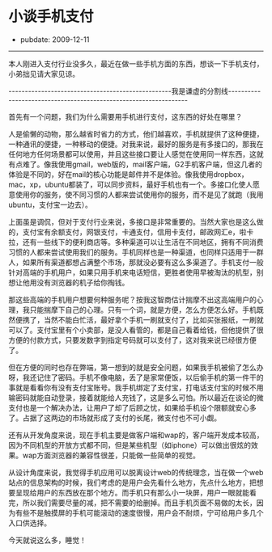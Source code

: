 # 小谈手机支付

- pubdate: 2009-12-11

--------------------------


本人刚进入支付行业没多久，最近在做一些手机方面的东西，想谈一下手机支付，小弟拙见请大家见谅。

--------------------------------------------------我是谦虚的分割线-----------------------------------------------------------------

首先有一个问题，我们为什么需要用手机进行支付，这东西的好处在哪里？

人是偷懒的动物，那么越省时省力的方式，他们越喜欢，手机就提供了这种便捷，一种通讯的便捷，一种移动的便捷。对我来说，最好的服务是有多接口的，那我在任何地方任何场景都可以使用，并且这些接口要让人感觉在使用同一样东西，这就有点难了。像我使用gmail，web版的，mail客户端，G2手机客户端，但这几者的体验是不同的，好在mail的核心功能是邮件并不是体验。像我使用dropbox，mac，xp，ubuntu都装了，可以同步资料，最好手机也有一个。多接口化使人愿意使用你的服务，使不同习惯的人都来尝试使用你的服务，而不是见了就跑（我用ubuntu，支付宝一边去）。

上面虽是调侃，但对于支付行业来说，多接口是非常重要的。当然大家也是这么做的，支付宝有余额支付，网银支付，卡通支付，信用卡支付，邮政网汇e，啦卡拉，还有一些线下的便利商店等。多种渠道可以让生活在不同地区，拥有不同消费习惯的人都来尝试使用我们的服务。手机同样也是一种渠道，也同样只适用于一群人，如果所有渠道都想占满整个市场，那就没必要有这么多渠道了。手机支付一般针对高端的手机用户，如果只用手机来电话短信，更胜者使用早被淘汰的机型，别想让他用没有浏览器的机子给你掏钱。

那这些高端的手机用户想要何种服务呢？按我这智商估计揣摩不出这高端用户的心理，我只能揣摩下自己的心理。只有一个词，就是方便，怎么方便怎么好。手机既然便携了，当然不能白忙活，最好拿个手机一刷就支付了，比如买张报纸，一刷就可以了。支付宝里有个小卖部，是没人看管的，都是自己看着给钱，但他提供了很方便的付款方式，只要发数字到指定号码就可以支付了，这对我来说已经很方便了。

但在方便的同时也存在弊端，第一想到的就是安全问题，如果我手机被偷了怎么办呀，我还记住了密码。手机不像电脑，丢了是家常便饭，以后偷手机的第一件干的事就是看看你有没有支付宝账号。我手机绑定了支付宝，打电话支付宝的时候不用输密码就能自动登录，接着就能给人充钱了，这是多么可怕。所以最近在谈论的微支付也是一个解决办法，让用户了却了后顾之忧，如果给手机设个限额就安心多了。占据了这两边的市场就形成了支付的长尾，微支付也不可小觑。

还有从开发角度来说，现在手机主要是做客户端和wap的，客户端开发成本较高，因为不同机型的开放方式都不同，但是某些机型（如iphone）可以做出很炫的效果。wap方面浏览器的兼容性很差，只能做一些简单的视觉。

从设计角度来说，我觉得手机应用可以脱离设计web的传统理念，当在做一个web站点的信息架构的时候，我们考虑的是用户会先看什么地方，先点什么地方，把想要呈现给用户的东西放在那个地方。而手机只有那么小一块屏，用户一眼就能看完，所以我们需要尽量的减，把不需要的给删掉。而且手机页面不易做的太长，因为有些不是触摸屏的手机可能滚动的速度很慢，用户会不耐烦，宁可给用户多几个入口供选择。

今天就说这么多，睡觉！
